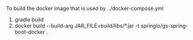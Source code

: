 To build the docker image that is used by ../docker-compose.yml

1. gradle build
2. docker build --build-arg JAR_FILE=build/libs/\*.jar -t springio/gs-spring-boot-docker .

